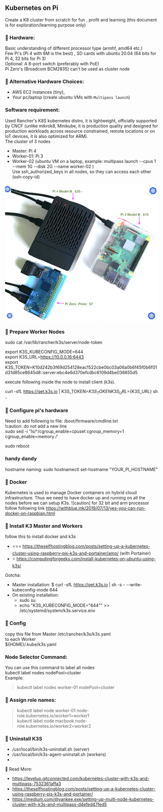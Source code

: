 ## Kubernetes on Pi  

Create a K8 cluster from scratch for fun , profit and learning (this document is for exploration/learning purpose only)  

### 🏐 Hardware:  
  Basic understanding of different processor type (armhf, amd64 etc.)  
  Few Pi's (Pi 4 with 8M is the best) , SD cards with ubuntu 20.04 (64 bits for Pi 4, 32 bits for Pi 3)  
  Optional: A 8-port switch (preferably with PoE)  
  Pi Zero's (Broadcom BCM2835) can't be used as cluster node  
  
### 🏐 Alternative Hardware Choices: 
  - AWS EC2 instances (tiny), 
  - Your pc/laptop (create ubuntu VMs with `Multipass launch`)  

### Software requirement:  
Used Rancher's K8S kubernetes distro, it is lightweight, officially supported by CNCF (unlike mikrok8, Minikube, it is production quality and designed for production workloads across resource constrained, remote locations or on IoT devices, it is also optimized for ARM).  
The cluster of 3 nodes  
- Master: Pi 4  
- Worker-01: Pi 3  
- Worker-02 (ubuntu VM on a laptop, example: multipass launch --cpus 1 --mem 1G --disk 2G --name worker-02 )  
  Use ssh_authorized_keys in all nodes, so they can access each other (ssh-copy-id)  
   


![pi-cluster](https://github.com/ObjectMatrix/k3sonpi/blob/main/piKube.png)

### 🏐 Prepare Worker Nodes  
sudo cat /var/lib/rancher/k3s/server/node-token  

export K3S_KUBECONFIG_MODE=644  
export K3S_URL=https://10.0.0.16:6443  
export K3S_TOKEN=K10d242b3f69d254128eac1522cbe0bc03a06a0b6f45f0b6f01d31d85ce8645d8::server:ebc4e6d370efcdbc6109d4be036655d5  

execute following inside the node to install client (k3s).  

curl -sfL https://get.k3s.io | K3S_TOKEN=${K3S_TOKEN} K3S_URL=${K3S_URL} sh -  



### 🏐 Configure pi's hardware  
Need to add following to file: /boot/firmware/cmdline.txt    
!caution: do not add a new line  
sudo sed -i '1s/^/cgroup_enable=cpuset cgroup_memory=1 cgroup_enable=memory /'    

sudo reboot  
  
### handy dandy
hostname naming:
sudo hostnamectl set-hostname "YOUR_PI_HOSTNAME"  

### 🏐 Docker  
Kubernetes is used to manage Docker containers on hybrid cloud infrastructure. Thus we need to have docker up and running on all the nodes before we can setup K3s. ![caution] for 32 bit and arm processor follow following link
https://withblue.ink/2019/07/13/yes-you-can-run-docker-on-raspbian.html


###  🏐 Install K3 Master and Workers  
follow this to install docker and k3s  

- ⭐⭐⭐ https://theselfhostingblog.com/posts/setting-up-a-kubernetes-cluster-using-raspberry-pis-k3s-and-portainer/amp/   (with Portainer)
- ⭐  https://computingforgeeks.com/install-kubernetes-on-ubuntu-using-k3s/  
  
Gotcha:  
  - Master installation: $ curl -sfL https://get.k3s.io | sh -s - --write-kubeconfig-mode 644
  - On existing installation:  
       - sudo su   
       - echo "K3S_KUBECONFIG_MODE=\"644\"" >> /etc/systemd/system/k3s.service.env  


###  🏐 Config
copy this file from Master
/etc/rancher/k3s/k3s.yaml   
to each Worker  
${HOME}/.kube/k3s.yaml  
### Node Selector Command:  
You can use this command to label all nodes  
kubectl label nodes <your node name> nodePool=cluster  
  Example:  
>  kubectl label nodes worker-01 nodePool=cluster
  
### 🏐 Assign role names:
  > kubectl label node worker-01 node-role.kubernetes.io/worker1=worker1   
  > kubectl label node macbook node-role.kubernetes.io/worker2=worker2   
  
###  🏐  Uninstall K3S  
 - /usr/local/bin/k3s-uninstall.sh   (server)
 - /usr/local/bin/k3s-agent-uninstall.sh (workers)
 - 

 🏐  Read More:  
  - https://levelup.gitconnected.com/kubernetes-cluster-with-k3s-and-multipass-7532361affa3  
  - https://theselfhostingblog.com/posts/setting-up-a-kubernetes-cluster-using-raspberry-pis-k3s-and-portainer/   
  - https://medium.com/@yankee.exe/setting-up-multi-node-kubernetes-cluster-with-k3s-and-multipass-d4efed47fed5  

